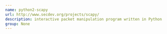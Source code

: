 ```yaml
---
name: python2-scapy
url: http://www.secdev.org/projects/scapy/
description: interactive packet manipulation program written in Python. URL : http://www.secdev.org/projects/scapy/ Groups : None
group: None
---
```

